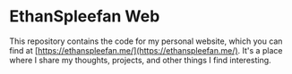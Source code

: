 # EthanSpleefan Web

This repository contains the code for my personal website, which you can find at [https://ethanspleefan.me/](https://ethanspleefan.me/). It's a place where I share my thoughts, projects, and other things I find interesting.
